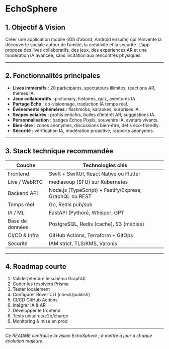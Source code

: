 ﻿# EchoSphere

## 1. Objectif & Vision
Créer une application mobile (iOS d’abord, Android ensuite) qui réinvente la découverte sociale autour de l’amitié, la créativité et la sécurité. L’app propose des lives collaboratifs, des jeux, des expériences AR et une modération IA avancée, sans incitation aux rencontres physiques.

---

## 2. Fonctionnalités principales
- **Lives immersifs** : 20 participants, spectateurs illimités, réactions AR, thèmes IA.  
- **Jeux collaboratifs** : pictionary, histoires, quiz, aventures IA.  
- **Partage Écho** : co-visionnage, traduction IA temps réel.  
- **Événements éphémères** : flashmobs, karaokés, surprises IA.  
- **Swipes éclairés** : profils enrichis, bulles d’intérêt AR, suggestions IA.  
- **Personnalisation** : badges Échos Pixels, souvenirs IA, avatars vivants.  
- **Bien-être** : zones anonymes, discussions bien-être, défis éco-friendly.  
- **Sécurité** : vérification IA, modération proactive, rapports anonymes.

---

## 3. Stack technique recommandée
| Couche            | Technologies clés |
|-------------------|-------------------|
| Frontend          | Swift + SwiftUI, React Native ou Flutter |
| Live / WebRTC     | mediasoup (SFU) sur Kubernetes |
| Backend API       | Node.js (TypeScript) + Fastify/Express, GraphQL ou REST |
| Temps réel        | Go, Redis pub/sub |
| IA / ML           | FastAPI (Python), Whisper, GPT |
| Base de données   | PostgreSQL, Redis (cache), S3 (médias) |
| CI/CD & Infra     | GitHub Actions, Terraform + GitOps |
| Sécurité          | IAM strict, TLS/KMS, Varonis |

---

## 4. Roadmap courte
1. Valider/étendre le schéma GraphQL  
2. Coder les resolvers Prisma  
3. Tester localement  
4. Configurer Rover CLI (check/publish)  
5. CI/CD GitHub Actions  
6. Intégrer IA & AR  
7. Développer le frontend  
8. Tests unitaires/e2e/charge  
9. Monitoring & mise en prod

---

*Ce README centralise la vision EchoSphere ; à mettre à jour à chaque évolution majeure.*
